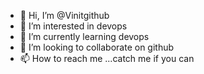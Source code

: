 - 👋 Hi, I’m @Vinitgithub
- 👀 I’m interested in devops
- 🌱 I’m currently learning devops
- 💞️ I’m looking to collaborate on github
- 📫 How to reach me ...catch me if you can

<!---
Vinitgitlab/Vinitgitlab is a ✨ special ✨ repository because its `README.md` (this file) appears on your GitHub profile.
You can click the Preview link to take a look at your changes.
--->
